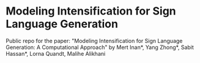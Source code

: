 # Modeling Intensification for Sign Language Generation
Public repo for the paper: "Modeling Intensification for Sign Language Generation: A Computational Approach" by Mert Inan*, Yang Zhong*, Sabit Hassan*, Lorna Quandt, Malihe Alikhani
